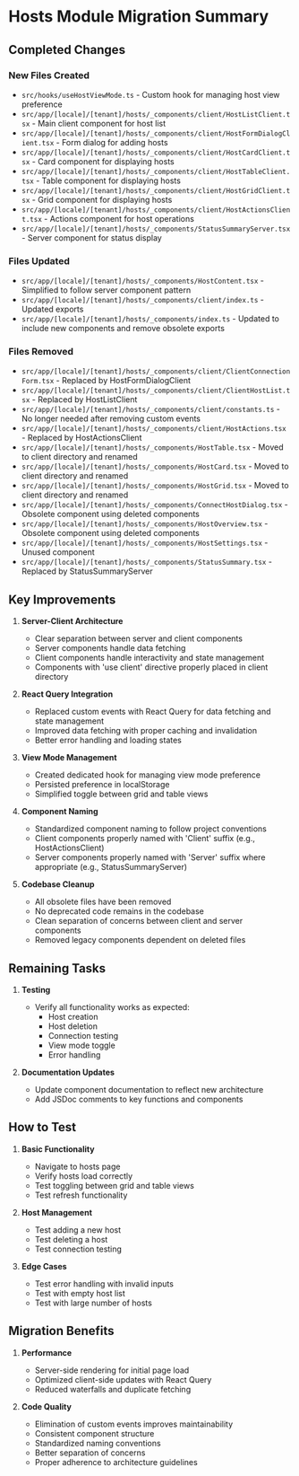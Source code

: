 # Hosts Module Migration Summary

## Completed Changes

### New Files Created

- `src/hooks/useHostViewMode.ts` - Custom hook for managing host view preference
- `src/app/[locale]/[tenant]/hosts/_components/client/HostListClient.tsx` - Main client component for host list
- `src/app/[locale]/[tenant]/hosts/_components/client/HostFormDialogClient.tsx` - Form dialog for adding hosts
- `src/app/[locale]/[tenant]/hosts/_components/client/HostCardClient.tsx` - Card component for displaying hosts
- `src/app/[locale]/[tenant]/hosts/_components/client/HostTableClient.tsx` - Table component for displaying hosts
- `src/app/[locale]/[tenant]/hosts/_components/client/HostGridClient.tsx` - Grid component for displaying hosts
- `src/app/[locale]/[tenant]/hosts/_components/client/HostActionsClient.tsx` - Actions component for host operations
- `src/app/[locale]/[tenant]/hosts/_components/StatusSummaryServer.tsx` - Server component for status display

### Files Updated

- `src/app/[locale]/[tenant]/hosts/_components/HostContent.tsx` - Simplified to follow server component pattern
- `src/app/[locale]/[tenant]/hosts/_components/client/index.ts` - Updated exports
- `src/app/[locale]/[tenant]/hosts/_components/index.ts` - Updated to include new components and remove obsolete exports

### Files Removed

- `src/app/[locale]/[tenant]/hosts/_components/client/ClientConnectionForm.tsx` - Replaced by HostFormDialogClient
- `src/app/[locale]/[tenant]/hosts/_components/client/ClientHostList.tsx` - Replaced by HostListClient
- `src/app/[locale]/[tenant]/hosts/_components/client/constants.ts` - No longer needed after removing custom events
- `src/app/[locale]/[tenant]/hosts/_components/client/HostActions.tsx` - Replaced by HostActionsClient
- `src/app/[locale]/[tenant]/hosts/_components/HostTable.tsx` - Moved to client directory and renamed
- `src/app/[locale]/[tenant]/hosts/_components/HostCard.tsx` - Moved to client directory and renamed
- `src/app/[locale]/[tenant]/hosts/_components/HostGrid.tsx` - Moved to client directory and renamed
- `src/app/[locale]/[tenant]/hosts/_components/ConnectHostDialog.tsx` - Obsolete component using deleted components
- `src/app/[locale]/[tenant]/hosts/_components/HostOverview.tsx` - Obsolete component using deleted components
- `src/app/[locale]/[tenant]/hosts/_components/HostSettings.tsx` - Unused component
- `src/app/[locale]/[tenant]/hosts/_components/StatusSummary.tsx` - Replaced by StatusSummaryServer

## Key Improvements

1. **Server-Client Architecture**

   - Clear separation between server and client components
   - Server components handle data fetching
   - Client components handle interactivity and state management
   - Components with 'use client' directive properly placed in client directory

2. **React Query Integration**

   - Replaced custom events with React Query for data fetching and state management
   - Improved data fetching with proper caching and invalidation
   - Better error handling and loading states

3. **View Mode Management**

   - Created dedicated hook for managing view mode preference
   - Persisted preference in localStorage
   - Simplified toggle between grid and table views

4. **Component Naming**

   - Standardized component naming to follow project conventions
   - Client components properly named with 'Client' suffix (e.g., HostActionsClient)
   - Server components properly named with 'Server' suffix where appropriate (e.g., StatusSummaryServer)

5. **Codebase Cleanup**
   - All obsolete files have been removed
   - No deprecated code remains in the codebase
   - Clean separation of concerns between client and server components
   - Removed legacy components dependent on deleted files

## Remaining Tasks

1. **Testing**

   - Verify all functionality works as expected:
     - Host creation
     - Host deletion
     - Connection testing
     - View mode toggle
     - Error handling

2. **Documentation Updates**
   - Update component documentation to reflect new architecture
   - Add JSDoc comments to key functions and components

## How to Test

1. **Basic Functionality**

   - Navigate to hosts page
   - Verify hosts load correctly
   - Test toggling between grid and table views
   - Test refresh functionality

2. **Host Management**

   - Test adding a new host
   - Test deleting a host
   - Test connection testing

3. **Edge Cases**
   - Test error handling with invalid inputs
   - Test with empty host list
   - Test with large number of hosts

## Migration Benefits

1. **Performance**

   - Server-side rendering for initial page load
   - Optimized client-side updates with React Query
   - Reduced waterfalls and duplicate fetching

2. **Code Quality**
   - Elimination of custom events improves maintainability
   - Consistent component structure
   - Standardized naming conventions
   - Better separation of concerns
   - Proper adherence to architecture guidelines
